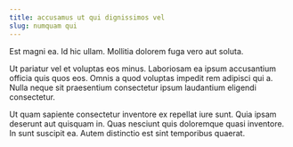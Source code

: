 ```yaml
---
title: accusamus ut qui dignissimos vel
slug: numquam qui
---
```


Est magni ea. Id hic ullam. Mollitia dolorem fuga vero aut soluta.

Ut pariatur vel et voluptas eos minus. Laboriosam ea ipsum accusantium officia quis quos eos. Omnis a quod voluptas impedit rem adipisci qui a. Nulla neque sit praesentium consectetur ipsum laudantium eligendi consectetur.

Ut quam sapiente consectetur inventore ex repellat iure sunt. Quia ipsam deserunt aut quisquam in. Quas nesciunt quis doloremque quasi inventore. In sunt suscipit ea. Autem distinctio est sint temporibus quaerat.
